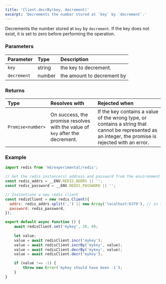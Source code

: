 ```yaml
---
title: 'Client.decrBy(key, decrement)'
excerpt: 'Decrements the number stored at `key` by `decrement`.'
---
```


Decrements the number stored at `key` by `decrement`. If the key does not exist, it is set to zero before performing the operation.

### Parameters

| Parameter   | Type   | Description                |
| :---------- | :----- | :------------------------- |
| `key`       | string | the key to decrement.      |
| `decrement` | number | the amount to decrement by |


### Returns

| Type              | Resolves with                                                                 | Rejected when                                                                                                                                        |
| :---------------- | :---------------------------------------------------------------------------- | :--------------------------------------------------------------------------------------------------------------------------------------------------- |
| `Promise<number>` | On success, the promise resolves with the value of `key` after the decrement. | If the key contains a value of the wrong type, or contains a string that cannot be represented as an integer, the promise is rejected with an error. |

### Example

<CodeGroup labels={[]}>

```javascript
import redis from 'k6/experimental/redis';

// Get the redis instance(s) address and password from the environment
const redis_addrs = __ENV.REDIS_ADDRS || '';
const redis_password = __ENV.REDIS_PASSWORD || '';

// Instantiate a new redis client
const redisClient = new redis.Client({
  addrs: redis_addrs.split(',') || new Array('localhost:6379'), // in the form of 'host:port', separated by commas
  password: redis_password,
});

export default async function () {
    await redisClient.set('mykey', 10, 0);
    
    let value;
    value = await redisClient.incr('mykey');
    value = await redisClient.incrBy('mykey', value);
    value = await redisClient.decrBy('mykey', value);
    value = await redisClient.decr('mykey');

    if (value !== -1) {
        throw new Error('mykey should have been -1');
    }
}
```

</CodeGroup>